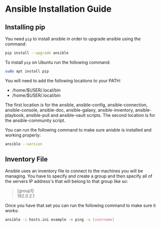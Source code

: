 # Ansible Installation Guide


## Installing pip

You need `pip` to install ansible in order to upgrade ansible using the
command:

```bash
pip install --upgrade ansible
```

To install `pip` on Ubuntu run the following command:

```bash
sudo apt install pip
```

You will need to add the following locations to your PATH:

* /home/$USER/.local/bin
* /home/$USER/.local/bin 

The first location is for the ansible, ansible-config, 
ansible-connection, ansible-console, ansible-doc, ansible-galaxy, 
ansible-inventory, ansible-playbook, ansible-pull and ansible-vault
scripts. The second location is for the ansible-community script.

You can run the following command to make sure anisble is installed
and working properly:

```bash
ansible --version
```




## Inventory File

Ansible uses an inventory file to connect to the machines you will be
managing. You have to specify and create a group and then specify all
of the servers IP address's that will belong to that group like so:

> [group1]  
> 192.0.2.1

Once you have that set you can run the following command to make sure
it works:

```bash
ansible -i hosts.ini example -m ping -u [username]
```

